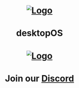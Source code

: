 
<h1 align="center">
  <a href="https://github.com/desktopOS/desktopOS/"><img src="https://media.discordapp.net/attachments/921011982465896518/1035531694159183973/logo.png?width=200&height=200" alt="Logo"></a>
</h1>

<h1 align="center">desktopOS</h1>

<h1 align="center">
  <a href="https://github.com/desktopOS/desktopOS/"><img src="https://media.discordapp.net/attachments/921011982465896518/1035523207744208996/Screenshot_20221028_185902.png" alt="Logo"></a>
</h1>

<h1 align="center">Join our <a href="https://discord.gg/KQGvaHYxsv">Discord</a></h1>
